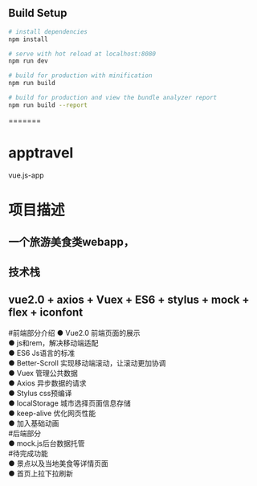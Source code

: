 ## Build Setup

``` bash
# install dependencies
npm install

# serve with hot reload at localhost:8080
npm run dev

# build for production with minification
npm run build

# build for production and view the bundle analyzer report
npm run build --report
```
=======
# apptravel
vue.js-app

项目描述
========
一个旅游美食类webapp，
---
技术栈
--------
vue2.0 + axios + Vuex + ES6 + stylus + mock + flex + iconfont
------
#前端部分介绍
● Vue2.0 前端页面的展示<br>
● js和rem，解决移动端适配<br>
● ES6 Js语言的标准<br>
● Better-Scroll 实现移动端滚动，让滚动更加协调<br>
● Vuex 管理公共数据<br>
● Axios 异步数据的请求<br>
● Stylus css预编译<br>
● localStorage 城市选择页面信息存储 <br>
● keep-alive 优化网页性能<br>
● 加入基础动画<br>
#后端部分<br>
● mock.js后台数据托管<br>
#待完成功能<br>
● 景点以及当地美食等详情页面<br>
● 首页上拉下拉刷新<br>



